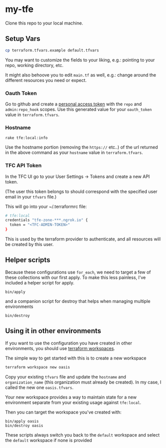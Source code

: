 # my-tfe

Clone this repo to your local machine.

## Setup Vars
```sh
cp terraform.tfvars.example default.tfvars
```

You may want to customize the fields to your liking, e.g.:
pointing to your repo, working directory, etc.

It might also behoove you to edit `main.tf` as well, e.g.:
change around the different resources you need or expect.

### Oauth Token
Go to github and create a [personal access token](https://github.com/settings/tokens/new)
with the `repo` and `admin:repo_hook` scopes. Use this generated value for your
`oauth_token` value in `terraform.tfvars`.

### Hostname
```
rake tfe:local:info
```
Use the hostname portion (removing the `https://` etc..) of the url returned in the above command as your
`hostname` value in `terraform.tfvars`.

### TFC API Token

In the TFC UI go to your User Settings -> Tokens and create a new API token.

(The user this token belongs to should correspond with the specified user email in your `tfvars` file.)

This will go into your ~/.terraformrc file:

```sh
# tfe:local
credentials "tfe-zone-***.ngrok.io" {
  token = "<TFC-ADMIN-TOKEN>"
}
```

This is used by the terraform provider to authenticate, and all resources will be created by this user.

## Helper scripts

Because these configurations use `for_each`, we need to target a few of these collections with our first apply.  To make this less painless, I've included a helper script for apply.

```
bin/apply
```

and a companion script for destroy that helps when managing multiple environments

```
bin/destroy
```

## Using it in other environments

If you want to use the configuration you have created in other environments, you should use [terraform workspaces](https://www.terraform.io/docs/language/state/workspaces.html).

The simple way to get started with this is to create a new workspace

```sh
terraform workspace new oasis
```

Copy your existing `tfvars` file and update the `hostname` and `organization_name` (this organization must already be created).  In my case, I called the new one `oasis.tfvars`.

Your new workspace provides a way to maintain state for a new environment separate from your existing usage against `tfe:local`.

Then you can target the workspace you've created with:

```
bin/apply oasis
bin/destroy oasis
```

These scripts always switch you back to the `default` workspace and select the `default` workspace if none is provided
